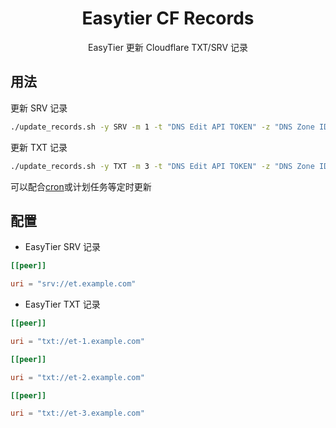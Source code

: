 <div align="center">
  <h1 align="center">Easytier CF Records</h1>
  <p align="center">
    EasyTier 更新 Cloudflare TXT/SRV 记录
  </p>
</div>

## 用法

更新 SRV 记录

```bash
./update_records.sh -y SRV -m 1 -t "DNS Edit API TOKEN" -z "DNS Zone ID" -n _easytier._tcp.et -d example.com -f "peers.txt"
```

更新 TXT 记录

```bash
./update_records.sh -y TXT -m 3 -t "DNS Edit API TOKEN" -z "DNS Zone ID" -n _easytier._tcp.et -d example.com -f "peers.txt"
```

可以配合[cron](https://www.runoob.com/linux/linux-comm-crontab.html)或计划任务等定时更新

## 配置

- EasyTier SRV 记录

```toml
[[peer]]

uri = "srv://et.example.com"
```

- EasyTier TXT 记录

```toml
[[peer]]

uri = "txt://et-1.example.com"

[[peer]]

uri = "txt://et-2.example.com"

[[peer]]

uri = "txt://et-3.example.com"
```
